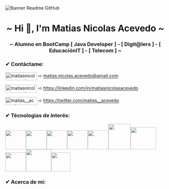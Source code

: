 <image align="center" src="https://i.ibb.co/KhrC5BQ/GITHUB.png" alt="Banner Readme GitHub">
  
<h1 align="center"> ~ Hi 👋, I'm Matias Nicolas Acevedo ~ </h1>
<h3 align="center"> ~ Alumno en BootCamp [ Java Developer ] - [ Digit@lers ] - [ EducaciónIT ] - [ Telecom ] ~ </h3>

<h3 align="left">✔ Contáctame:</h3>

<p align="left">

<a href="mailto:matias.nicolas.acevedo@gmail.com" target="blank"><img align="center" src="https://img.shields.io/badge/Gmail-D14836?style=for-the-badge&logo=gmail&logoColor=white" alt="matiasnicolasacevedo" width="100" height="25"/></a>   ➪ matias.nicolas.acevedo@gmail.com

<a href="https://linkedin.com/in/matiasnicolasacevedo" target="blank"><img align="center" src="https://img.shields.io/badge/LinkedIn-0077B5?style=for-the-badge&logo=linkedin&logoColor=white" alt="matiasnicolasacevedo" width="100" height="25"/></a> ➪ https://linkedin.com/in/matiasnicolasacevedo

<a href="https://twitter.com/matias__acevedo" target="blank"><img align="center" src="https://img.shields.io/badge/Twitter-1DA1F2?style=for-the-badge&logo=twitter&logoColor=white" alt="matias__acevedo" width="100" height="25"/></a>  ➪ https://twitter.com/matias__acevedo

</p>


<h3 align="left">✔ Técnologias de Interés:</h3>

<img src="https://cdn.jsdelivr.net/gh/devicons/devicon/icons/html5/html5-original.svg" width="65" height="60"/><img src="https://cdn.jsdelivr.net/gh/devicons/devicon/icons/css3/css3-original.svg" width="65" height="60"/><img src="https://cdn.jsdelivr.net/gh/devicons/devicon/icons/javascript/javascript-original.svg" width="65" height="60"/><img src="https://cdn.jsdelivr.net/gh/devicons/devicon/icons/react/react-original-wordmark.svg" width="65" height="60"/><img src="https://cdn.jsdelivr.net/gh/devicons/devicon/icons/bootstrap/bootstrap-original-wordmark.svg" width="65" height="60"/><img src="https://cdn.jsdelivr.net/gh/devicons/devicon/icons/java/java-original-wordmark.svg" width="70" height="80"/><img src="https://cdn.jsdelivr.net/gh/devicons/devicon/icons/spring/spring-original-wordmark.svg" width="80" height="70"/><img src="https://cdn.jsdelivr.net/gh/devicons/devicon/icons/git/git-original.svg" width="65" height="60"/><img src="https://cdn.jsdelivr.net/gh/devicons/devicon/icons/mysql/mysql-original-wordmark.svg" width="80" height="70"/><img src="https://www.vectorlogo.zone/logos/getpostman/getpostman-icon.svg" width="60" height="60"/>

<h3 align="left">✔ Acerca de mí:</h3>


